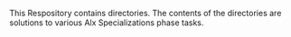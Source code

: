 This Respository contains directories. The contents of the directories are solutions to various Alx Specializations phase tasks.
